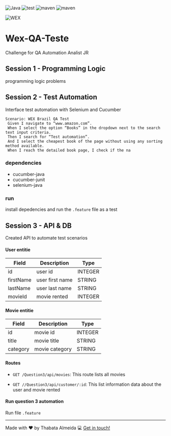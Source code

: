 ![Java](https://img.shields.io/badge/BuildWith-JAVA-red)
![test](https://img.shields.io/badge/selenium-tests-green)
![maven](https://img.shields.io/badge/maven-4.0-blue)
![maven](https://img.shields.io/badge/cucumber-DB-green)


![WEX](https://www.wexinc.com/wp-content/uploads/2018/08/logo-WEX.png)


# Wex-QA-Teste
Challenge for QA Automation Analist JR 


## Session 1 - Programming Logic
programming logic problems

## Session 2 - Test Automation
Interface test automation with Selenium and Cucumber

```feature
Scenario: WEX Brazil QA Test
 Given I navigate to “www.amazon.com”.
 When I select the option “Books” in the dropdown next to the search
text input criteria.
 Then I search for “Test automation”.
 And I select the cheapest book of the page without using any sorting
method available.
 When I reach the detailed book page, I check if the na
```
### dependencies
- cucumber-java
- cucumber-junit
- selenium-java

### run
install depedencies and run the ``.feature`` file as a test

## Session 3 - API & DB 

Created API to automate test scenarios

#### User entitie

| Field         | Description                    | Type    | 
| ------------  | ------------------------------ | ------  | 
| id            | user id                        | INTEGER |  
| firstName     | user first name                | STRING  |   
| lastName      | user last name                 | STRING  |  
| movieId        | movie rented                  | INTEGER |   


#### Movie entitie
| Field         | Description                    | Type    | 
| ------------  | ------------------------------ | ------  | 
| id            | movie id                        | INTEGER |  
| title         | movie title                     | STRING  |   
| category      | movie category                  | STRING  |  

#### Routes

- `GET /Question3/api/movies`: This route lists all movies

- `GET //Question3/api/customer/:id`: This list information data about the user and movie rented

#### Run question 3 automation

Run file ``.feature`` 

--- 
Made with ❤️ by Thabata Almeida :computer: [Get in touch!](www.linkedin.com/in/thabataalmeida)
